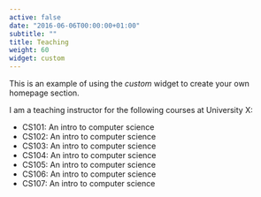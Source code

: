 ```yaml
---
active: false
date: "2016-06-06T00:00:00+01:00"
subtitle: ""
title: Teaching
weight: 60
widget: custom
---
```


This is an example of using the *custom* widget to create your own homepage section.

I am a teaching instructor for the following courses at University X:

- CS101: An intro to computer science
- CS102: An intro to computer science
- CS103: An intro to computer science
- CS104: An intro to computer science
- CS105: An intro to computer science
- CS106: An intro to computer science
- CS107: An intro to computer science
